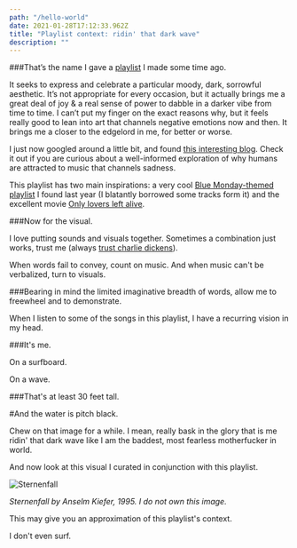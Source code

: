 ```yaml
---
path: "/hello-world"
date: 2021-01-28T17:12:33.962Z
title: "Playlist context: ridin' that dark wave"
description: ""
---
```



###That’s the name I gave a [playlist](https://open.spotify.com/playlist/40niTHxZ918BwNFpHQBpNf?si=kp-zSJZwToOCyx6FlGiSSQ) I made some time ago. 

It seeks to express and celebrate a particular moody, dark, sorrowful aesthetic. It’s not appropriate for every occasion, but it actually brings me a great deal of joy & a real sense of power to dabble in a darker vibe from time to time. I can’t put my finger on the exact reasons why, but it feels really good to lean into art that channels negative emotions now and then. It brings me a closer to the edgelord in me, for better or worse. 

I just now googled around a little bit, and found [this interesting blog](https://blogs.unimelb.edu.au/sciencecommunication/2018/09/24/the-sadness-paradox-why-do-we-enjoy-listening-to-music-that-makes-us-sad/). Check it out if you are curious about a well-informed exploration of why humans are attracted to music that channels sadness. 

This playlist has two main inspirations: a very cool [Blue Monday-themed playlist](https://open.spotify.com/playlist/1CAxQAr41Dy57dYnYS40Rn?si=QP0Glt1gSvCYCAbmJ4GT-w) I found last year (I blatantly borrowed some tracks form it) and the excellent movie [Only lovers left alive](https://youtu.be/ycOKvWrwYFo). 


###Now for the visual.

I love putting sounds and visuals together. Sometimes a combination just works, trust me (always [trust charlie dickens](www.trustcharliedickens.com)). 

When words fail to convey, count on music. And when music can't be verbalized, turn to visuals.

###Bearing in mind the limited imaginative breadth of words, allow me to freewheel and to demonstrate.

When I listen to some of the songs in this playlist, I have a recurring vision in my head.

###It's me.

On a surfboard.

On a wave.

###That's at least 30 feet tall.

#And the water is pitch black.

Chew on that image for a while. 
I mean, really bask in the glory that is me ridin' that dark wave like I am the baddest, most fearless motherfucker in world. 

And now look at this visual I curated in conjunction with this playlist. 

![Sternenfall](sternenfall)

*Sternenfall by Anselm Kiefer, 1995. I do not own this image.*


This may give you an approximation of this playlist's context. 

I don't even surf.











